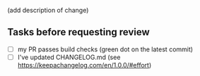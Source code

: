 (add description of change)

## Tasks before requesting review

- [ ] my PR passes build checks (green dot on the latest commit)
- [ ] I've updated CHANGELOG.md (see https://keepachangelog.com/en/1.0.0/#effort)
